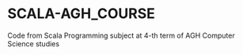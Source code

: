 # SCALA-AGH_COURSE
Code from Scala Programming subject at 4-th term of AGH Computer Science studies
